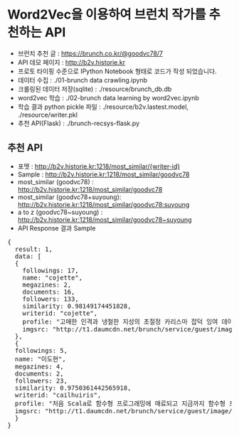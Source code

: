 # Word2Vec을 이용하여 브런치 작가를 추천하는 API
* 브런치 추천 글 : https://brunch.co.kr/@goodvc78/7 
* API 데모 페이지 : http://b2v.historie.kr
* 프로토 타이핑 수준으로 IPython Notebook 형태로 코드가 작성 되었습니다. 
* 데이터 수집 : ./01-brunch data crawling.ipynb 
 * 크롤링된 데이터 저장(sqlite) : ./resource/brunch_db.db
* word2vec 학습 : ./02-brunch data learning by word2vec.ipynb
 * 학습 결과 python pickle 파일 : ./resource/b2v.lastest.model, ./resource/writer.pkl
* 추천 API(Flask) : ./brunch-recsys-flask.py

## 추천 API
* 포멧 : http://b2v.historie.kr:1218/most_similar/{writer-id}
* Sample : http://b2v.historie.kr:1218/most_similar/goodvc78
 * most_similar (goodvc78) : http://b2v.historie.kr:1218/most_similar/goodvc78
 * most_similar (goodvc78+suyoung): http://b2v.historie.kr:1218/most_similar/goodvc78:suyoung
 * a to z (goodvc78~suyoung) : http://b2v.historie.kr:1218/most_similar/goodvc78~suyoung
 * API Response 결과 Sample 
<pre>
{
  result: 1,
  data: [
  {
    followings: 17,
    name: "cojette",
    megazines: 2,
    documents: 16,
    followers: 133,
    similarity: 0.98149174451828,
    writerid: "cojette",
    profile: "고매한 인격과 냉철한 지성의 초절정 카리스마 잡덕 잉여 데이터 분석가.",
    imgsrc: "http://t1.daumcdn.net/brunch/service/guest/image/_WANm1SmXVtMD4RudCbhcWzD5F8.png"
  },
  {
  followings: 5,
  name: "이도현",
  megazines: 4,
  documents: 2,
  followers: 23,
  similarity: 0.9750361442565918,
  writerid: "cailhuiris",
  profile: "처음 Scala로 함수형 프로그래밍에 매료되고 지금까지 함수형 프로그래밍의 정수를 찾고 있는 개발자입니다.",
  imgsrc: "http://t1.daumcdn.net/brunch/service/guest/image/-1AvgbIv14sYokarjnzk02iq52c.png"
  }
}
</pre> 
